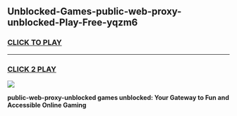 
## Unblocked-Games-public-web-proxy-unblocked-Play-Free-yqzm6
<h3>
<a href="https://premium76.site?title=public-web-proxy-unblocked&ref=21A">CLICK TO PLAY</a></h3>
<hr>

<h3>
<a href="https://premium76.site?title=public-web-proxy-unblocked&ref=21A">CLICK 2 PLAY</a>
  
</h3>

<a href="https://premium76.site?title=public-web-proxy-unblocked&ref=21A"><img src="https://clearcache.store/games.png"></a>


**public-web-proxy-unblocked games unblocked: Your Gateway to Fun and Accessible Online Gaming**
